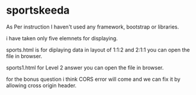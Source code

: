 # sportskeeda
As Per instruction I haven't used any framework, bootstrap or libraries.

i have taken only five elemnets for displaying.

sports.html is for diplaying data in layout of 1:1:2 and 2:1:1 you can open the file in browser.

sports1.html for Level 2 answer you can open the file in browser.

for the bonus question i think CORS error will come and we can fix it by allowing cross origin header.
